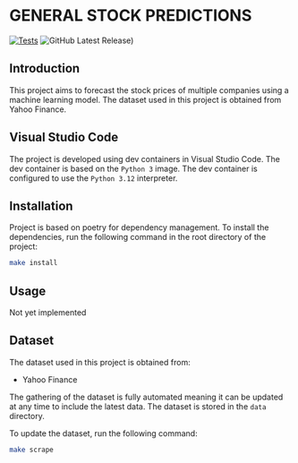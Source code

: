 # GENERAL STOCK PREDICTIONS

[![Tests](https://github.com/SEP4Y-S24/iot/actions/workflows/build.yaml/badge.svg)](https://github.com/SEP4Y-S24/iot/actions/workflows/build.yaml)
![GitHub Latest Release)](https://img.shields.io/github/v/release/SEP4Y-S24/iot?logo=github)

## Introduction

This project aims to forecast the stock prices of multiple companies using a machine learning model. The dataset used in this project is obtained from Yahoo Finance.

## Visual Studio Code

The project is developed using dev containers in Visual Studio Code. The dev container is based on the `Python 3` image. The dev container is configured to use the `Python 3.12` interpreter.

## Installation

Project is based on poetry for dependency management. To install the dependencies, run the following command in the root directory of the project:

```bash
make install
```

## Usage

Not yet implemented

## Dataset

The dataset used in this project is obtained from:

-   Yahoo Finance

The gathering of the dataset is fully automated meaning it can be updated at any time to include the latest data. The dataset is stored in the `data` directory.

To update the dataset, run the following command:

```bash
make scrape
```
